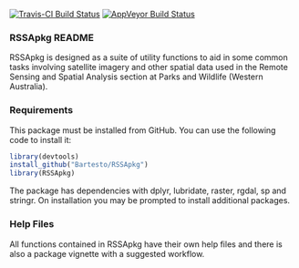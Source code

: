 
<!-- README.md is generated from README.Rmd. Please edit that file -->
[![Travis-CI Build Status](https://travis-ci.org/Bartesto/RSSApkg.svg?branch=master)](https://travis-ci.org/Bartesto/RSSApkg) [![AppVeyor Build Status](https://ci.appveyor.com/api/projects/status/github/Bartesto/RSSApkg?branch=master&svg=true)](https://ci.appveyor.com/project/Bartesto/RSSApkg)

### RSSApkg README

RSSApkg is designed as a suite of utility functions to aid in some common tasks involving satellite imagery and other spatial data used in the Remote Sensing and Spatial Analysis section at Parks and Wildlife (Western Australia).

### Requirements

This package must be installed from GitHub. You can use the following code to install it:

``` r
library(devtools)
install_github("Bartesto/RSSApkg")
library(RSSApkg)
```

The package has dependencies with dplyr, lubridate, raster, rgdal, sp and stringr. On installation you may be prompted to install additional packages.

### Help Files

All functions contained in RSSApkg have their own help files and there is also a package vignette with a suggested workflow.
